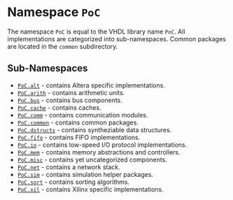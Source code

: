 # Namespace `PoC`

The namespace `PoC` is equal to the VHDL library name `PoC`. All implementations
are categorized into sub-namespaces. Common packages are located in the `common`
subdirectory.


## Sub-Namespaces

 -  [`PoC.alt`][alt] - contains Altera specific implementations.
 -  [`PoC.arith`][arith] - contains arithmetic units.
 -  [`PoC.bus`][bus] - contains bus components.
 -  [`PoC.cache`][cache] - contains caches.
 -  [`PoC.comm`][comm] - contains communication modules.
 -  [`PoC.common`][common] - contains common packages.
 -  [`PoC.dstructs`][dstruct] - contains syntheziable data structures.
 -  [`PoC.fifo`][fifo] - contains FIFO implementations.
 -  [`PoC.io`][io] - contains low-speed I/O protocol implementations.
 -  [`PoC.mem`][mem] - contains memory abstractions and controllers.
 -  [`PoC.misc`][misc] - contains yet uncategorized components.
 -  [`PoC.net`][net] - contains a network stack.
 -  [`PoC.sim`][sim] - contains simulation helper packages.
 -  [`PoC.sort`][sort] - contains sorting algorithms.
 -  [`PoC.xil`][xil] - contains Xilinx specific implementations.


 [alt]:				alt
 [arith]:			arith
 [bus]:				bus
 [cache]:			cache
 [comm]:			comm
 [common]:			common
 [dstruct]:			dstruct
 [fifo]:			fifo
 [io]:				io
 [mem]:				mem
 [misc]:			misc
 [net]:				net
 [sim]:				sim
 [sort]:			sort
 [xil]:				xil
